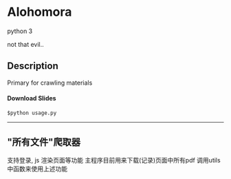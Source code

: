 # Alohomora
python 3

not that evil..

## Description

Primary for crawling materials

#### Download Slides
```
$python usage.py
```

---

## "所有文件"爬取器
 支持登录, js 渲染页面等功能
 主程序目前用来下载(记录)页面中所有pdf 
 调用utils中函数来使用上述功能 


